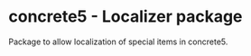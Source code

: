concrete5 - Localizer package
=============================

Package to allow localization of special items in concrete5.
